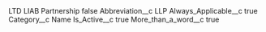 <?xml version="1.0" encoding="UTF-8"?>
<CustomMetadata xmlns="http://soap.sforce.com/2006/04/metadata" xmlns:xsi="http://www.w3.org/2001/XMLSchema-instance" xmlns:xsd="http://www.w3.org/2001/XMLSchema">
    <label>LTD LIAB Partnership</label>
    <protected>false</protected>
    <values>
        <field>Abbreviation__c</field>
        <value xsi:type="xsd:string">LLP</value>
    </values>
    <values>
        <field>Always_Applicable__c</field>
        <value xsi:type="xsd:boolean">true</value>
    </values>
    <values>
        <field>Category__c</field>
        <value xsi:type="xsd:string">Name</value>
    </values>
    <values>
        <field>Is_Active__c</field>
        <value xsi:type="xsd:boolean">true</value>
    </values>
    <values>
        <field>More_than_a_word__c</field>
        <value xsi:type="xsd:boolean">true</value>
    </values>
</CustomMetadata>
